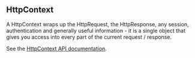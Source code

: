 ## HttpContext

A HttpContext wraps up the HttpRequest, the HttpResponse, any session, authentication and generally useful information - it is a single object that gives you access into every part of the current request / response.

See the [HttpContext API documentation](http://ufront.net/api/ufront/web/context/HttpContext.html).